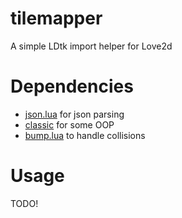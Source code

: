 # tilemapper
A simple LDtk import helper for Love2d

# Dependencies
- [json.lua](https://github.com/rxi/json.lua) for json parsing
- [classic](https://github.com/rxi/classic) for some OOP
- [bump.lua](https://github.com/kikito/bump.lua) to handle collisions
# Usage
TODO!
